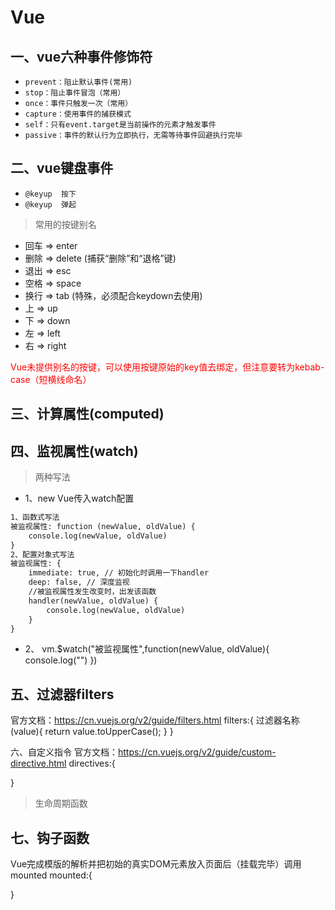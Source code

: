 # Vue
## 一、vue六种事件修饰符
* `prevent：阻止默认事件(常用)`
* `stop：阻止事件冒泡（常用）`
* `once：事件只触发一次（常用）`
* `capture：使用事件的捕获模式`
* `self：只有event.target是当前操作的元素才触发事件`
* `passive：事件的默认行为立即执行，无需等待事件回避执行完毕`

## 二、vue键盘事件

* `@keyup  按下`
* `@keyup  弹起`

> 常用的按键别名
- 回车 => enter
- 删除 => delete (捕获“删除”和“退格”键)
- 退出 => esc
- 空格 => space
- 换行 => tab (特殊，必须配合keydown去使用)
- 上 => up
- 下 => down
- 左 => left
- 右 => right

<font color='red'>Vue未提供别名的按键，可以使用按键原始的key值去绑定，但注意要转为kebab-case（短横线命名）</font>




## 三、计算属性(computed)

## 四、监视属性(watch)
> 两种写法

- 1、new Vue传入watch配置
```dtd
1、函数式写法  
被监视属性: function (newValue, oldValue) {
    console.log(newValue, oldValue)
}
2、配置对象式写法
被监视属性: {
    immediate: true, // 初始化时调用一下handler
    deep: false, // 深度监视
    //被监视属性发生改变时，出发该函数
    handler(newValue, oldValue) {
        console.log(newValue, oldValue)
    }
}
```

- 2、
    vm.$watch("被监视属性",function(newValue, oldValue){
        console.log("")
    })



## 五、过滤器filters

官方文档：https://cn.vuejs.org/v2/guide/filters.html
filters:{
    过滤器名称(value){
        return value.toUpperCase();
    }
}

六、自定义指令
官方文档：https://cn.vuejs.org/v2/guide/custom-directive.html
directives:{

}

>生命周期函数

## 七、钩子函数
Vue完成模版的解析并把初始的真实DOM元素放入页面后（挂载完毕）调用mounted
mounted:{

}
